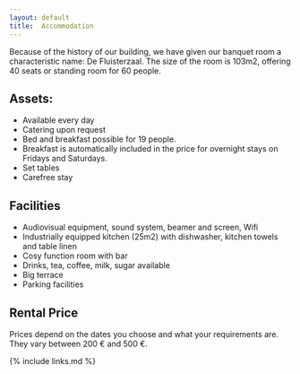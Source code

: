 ```yaml
---
layout: default
title:  Accommodation
---
```



Because of the history of our building, we have given our banquet room a characteristic name: De Fluisterzaal. The size of the room is 103m2, offering 40 seats or standing room for 60 people.


## Assets:

- Available every day
- Catering upon request
- Bed and breakfast possible for 19 people.
- Breakfast is automatically included in the price for overnight stays on Fridays and Saturdays.
- Set tables
- Carefree stay
 
 
## Facilities 

* Audiovisual equipment, sound system, beamer and screen, Wifi
* Industrially equipped kitchen (25m2) with dishwasher, kitchen towels and table linen
* Cosy function room with bar
* Drinks, tea, coffee, milk, sugar available
* Big terrace
* Parking facilities 

 
## Rental Price

Prices depend on the dates you choose and what your requirements are.
They vary between 200 € and 500 €.



{% include links.md %}
